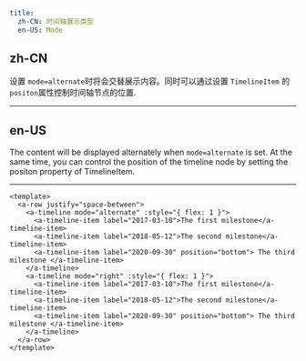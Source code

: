 ```yaml
title:
  zh-CN: 时间轴展示类型
  en-US: Mode
```

## zh-CN

设置 `mode=alternate`时将会交替展示内容。同时可以通过设置 `TimelineItem` 的 `positon`属性控制时间轴节点的位置.

---

## en-US

The content will be displayed alternately when `mode=alternate` is set. At the same time, you can control the position of the timeline node by setting the positon property of TimelineItem.

---

```vue
<template>
  <a-row justify="space-between">
    <a-timeline mode="alternate" :style="{ flex: 1 }">
      <a-timeline-item label="2017-03-10">The first milestone</a-timeline-item>
      <a-timeline-item label="2018-05-12">The second milestone</a-timeline-item>
      <a-timeline-item label="2020-09-30" position="bottom"> The third milestone </a-timeline-item>
    </a-timeline>
    <a-timeline mode="right" :style="{ flex: 1 }">
      <a-timeline-item label="2017-03-10">The first milestone</a-timeline-item>
      <a-timeline-item label="2018-05-12">The second milestone</a-timeline-item>
      <a-timeline-item label="2020-09-30" position="bottom"> The third milestone </a-timeline-item>
    </a-timeline>
  </a-row>
</template>
```
